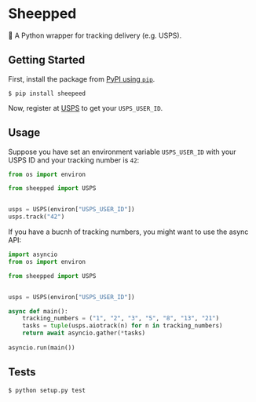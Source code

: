 # Sheepped

 🚚 A Python wrapper for tracking delivery (e.g. USPS).

## Getting Started

First, install the package from [PyPI using `pip`](https://pypi.org/project/pip/).

    $ pip install sheepeed

Now, register at [USPS](https://registration.shippingapis.com) to get your `USPS_USER_ID`.

## Usage

Suppose you have set an environment variable `USPS_USER_ID` with your USPS ID and your tracking number is `42`:

```python
from os import environ

from sheepped import USPS


usps = USPS(environ["USPS_USER_ID"])
usps.track("42")
```

If you have a bucnh of tracking numbers, you might want to use the async API:

```python
import asyncio
from os import environ

from sheepped import USPS


usps = USPS(environ["USPS_USER_ID"])

async def main():
    tracking_numbers = ("1", "2", "3", "5", "8", "13", "21")
    tasks = tuple(usps.aiotrack(n) for n in tracking_numbers)
    return await asyncio.gather(*tasks)
    
asyncio.run(main())
```

## Tests

    $ python setup.py test